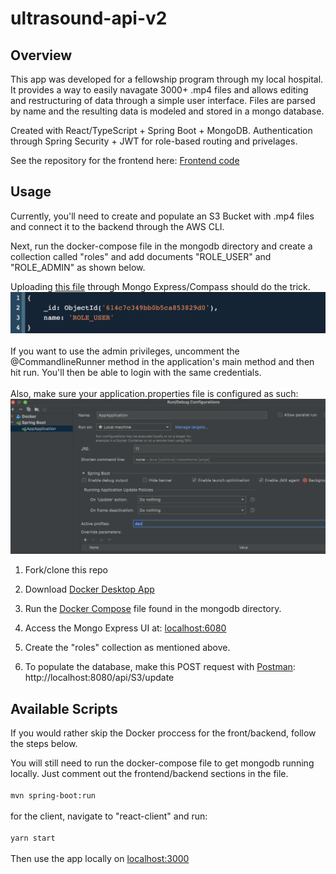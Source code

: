 # ultrasound-api-v2
<!-- ![](ultrasound-app2.gif) -->

## Overview
This app was developed for a fellowship program through my local hospital. It provides a way to easily navagate 3000+ .mp4 files and allows editing and restructuring of data through a simple user interface. Files are parsed by name and the resulting data is modeled and stored in a mongo database.

Created with React/TypeScript + Spring Boot + MongoDB. Authentication through Spring Security + JWT for role-based routing and privelages.

See the repository for the frontend here: 
[Frontend code](https://github.com/CalebTracey/ultrasound-ui-v2)
<br />

## Usage
Currently, you'll need to create and populate an S3 Bucket with .mp4 files and connect it to the backend through the AWS CLI.

Next, run the docker-compose file in the mongodb directory and create a collection called "roles" and add documents "ROLE_USER" and "ROLE_ADMIN" as shown below.

Uploading [this file](./roles) through Mongo Express/Compass should do the trick.
<img src=./document-example.png />
<br />
<br />
If you want to use the admin privileges, uncomment the @CommandlineRunner method in the application's main method and then hit run. You'll then be able to login with the same credentials.
<br />
<br />
Also, make sure your application.properties file is configured as such:
<img src=./application-properties.png />

1. Fork/clone this repo

2. Download [Docker Desktop App](https://www.docker.com/products/docker-desktop)

3. Run the [Docker Compose](./mongodb/docker-compose.yaml) file found in the mongodb directory.

4. Access the Mongo Express UI at: [localhost:6080](http://localhost:8081/)

5. Create the "roles" collection as mentioned above.

6. To populate the database,  make this POST request with [Postman](https://www.postman.com/): http://localhost:8080/api/S3/update


## Available Scripts
If you would rather skip the Docker proccess for the front/backend, follow the steps below. 

You will still need to run the docker-compose file to get mongodb running locally. Just comment out the frontend/backend sections in the file.
<br />
<br />
`mvn spring-boot:run`
<br />
<br />
for the client, navigate to "react-client" and run:
<br />
<br />
`yarn start`
<br />
<br />
Then use the app locally on [localhost:3000](http://localhost:3000/)
<br />
<br />
